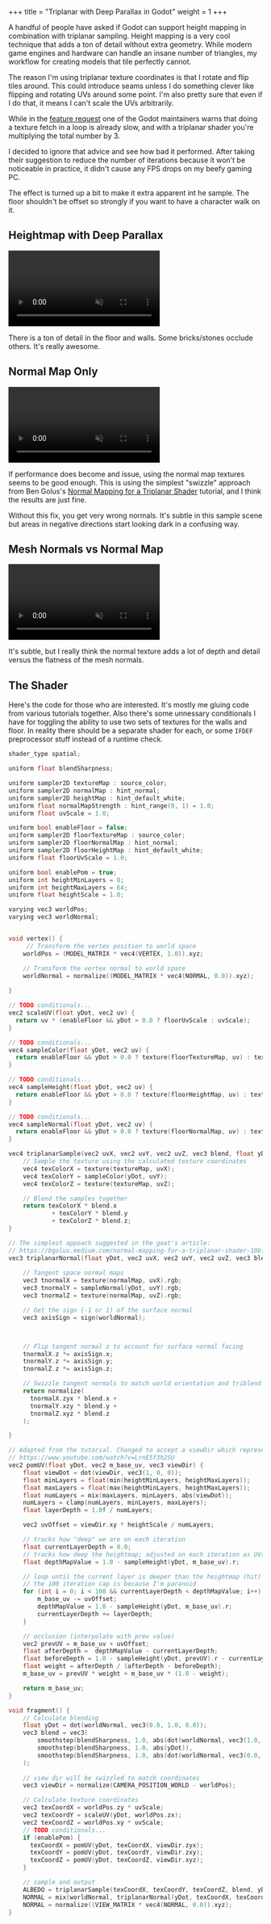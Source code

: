 +++
title = "Triplanar with Deep Parallax in Godot"
weight = 1
+++

A handful of people have asked if Godot can support height mapping
in combination with triplanar sampling. Height mapping is a very cool
technique that adds a ton of detail without extra geometry. While modern
game engines and hardware can handle an insane number of triangles,
my workflow for creating models that tile perfectly cannot. 

The reason I'm using triplanar texture coordinates is that I rotate
and flip tiles around. This could introduce seams unless I do something
clever like flipping and rotating UVs around some point. I'm also pretty sure
that even if I do that, it means I can't scale the UVs arbitrarily.

While in the [feature request](https://github.com/godotengine/godot-proposals/issues/5530)
one of the Godot maintainers warns that doing a texture fetch in a loop is already slow,
and with a triplanar shader you're multiplying the total number by 3. 

I decided to ignore that advice and see how bad it performed. After taking their 
suggestion to reduce the number of iterations because it won't be noticeable
in practice, it didn't cause any FPS drops on my beefy gaming PC. 

The effect is turned up a bit to make it extra apparent int he sample. The floor
shouldn't be offset so strongly if you want to have a character walk on it.

## Heightmap with Deep Parallax

<video src="pom.mp4" autoplay muted loop></video>

There is a ton of detail in the floor and walls. Some bricks/stones
occlude others. It's really awesome.

## Normal Map Only

<video src="norm.mp4" autoplay muted loop></video>

If performance does become and issue, using the normal map textures
seems to be good enough. This is using the simplest "swizzle" approach from
Ben Golus's [Normal Mapping for a Triplanar Shader](https://bgolus.medium.com/normal-mapping-for-a-triplanar-shader-10bf39dca05a)
tutorial, and I think the results are just fine.

Without this fix, you get very wrong normals. It's subtle in this sample scene
but areas in negative directions start looking dark in a confusing way.

## Mesh Normals vs Normal Map

<video src="normcompare.mp4" autoplay muted loop></video>

It's subtle, but I really think the normal texture adds a lot of depth and detail
versus the flatness of the mesh normals. 

## The Shader

Here's the code for those who are interested. It's mostly me gluing code from various
tutorials together. Also there's some unnessary conditionals I have for toggling the ability
to use two sets of textures for the walls and floor. In reality there should be a separate shader
for each, or some `IFDEF` preprocessor stuff instead of a runtime check.

```c
shader_type spatial;

uniform float blendSharpness; 

uniform sampler2D textureMap : source_color;
uniform sampler2D normalMap : hint_normal;
uniform sampler2D heightMap : hint_default_white;
uniform float normalMapStrength : hint_range(0, 1) = 1.0;
uniform float uvScale = 1.0;

uniform bool enableFloor = false;
uniform sampler2D floorTextureMap : source_color;
uniform sampler2D floorNormalMap : hint_normal;
uniform sampler2D floorHeightMap : hint_default_white;
uniform float floorUvScale = 1.0;

uniform bool enablePom = true;
uniform int heightMinLayers = 8;
uniform int heightMaxLayers = 64;
uniform float heightScale = 1.0;

varying vec3 worldPos;
varying vec3 worldNormal;


void vertex() {
	 // Transform the vertex position to world space
    worldPos = (MODEL_MATRIX * vec4(VERTEX, 1.0)).xyz;

    // Transform the vertex normal to world space
    worldNormal = normalize((MODEL_MATRIX * vec4(NORMAL, 0.0)).xyz);
    
}

// TODO conditionals...
vec2 scaleUV(float yDot, vec2 uv) {
  return uv * (enableFloor && yDot > 0.0 ? floorUvScale : uvScale);
}

// TODO conditionals...
vec4 sampleColor(float yDot, vec2 uv) {
  return enableFloor && yDot > 0.0 ? texture(floorTextureMap, uv) : texture(textureMap, uv);
}

// TODO conditionals...
vec4 sampleHeight(float yDot, vec2 uv) {
  return enableFloor && yDot > 0.0 ? texture(floorHeightMap, uv) : texture(heightMap, uv);
}

// TODO conditionals...
vec4 sampleNormal(float yDot, vec2 uv) {
  return enableFloor && yDot > 0.0 ? texture(floorNormalMap, uv) : texture(normalMap, uv);
}

vec4 triplanarSample(vec2 uvX, vec2 uvY, vec2 uvZ, vec3 blend, float yDot) {
    // Sample the texture using the calculated texture coordinates
    vec4 texColorX = texture(textureMap, uvX);
    vec4 texColorY = sampleColor(yDot, uvY);
    vec4 texColorZ = texture(textureMap, uvZ);

    // Blend the samples together
    return texColorX * blend.x
            + texColorY * blend.y
            + texColorZ * blend.z;
}

// The simplest appoach suggested in the goat's article:
// https://bgolus.medium.com/normal-mapping-for-a-triplanar-shader-10bf39dca05a
vec3 triplanarNormal(float yDot, vec2 uvX, vec2 uvY, vec2 uvZ, vec3 blend) {
	
    // Tangent space normal maps
    vec3 tnormalX = texture(normalMap, uvX).rgb;
    vec3 tnormalY = sampleNormal(yDot, uvY).rgb;
    vec3 tnormalZ = texture(normalMap, uvZ).rgb;

    // Get the sign (-1 or 1) of the surface normal
    vec3 axisSign = sign(worldNormal);



    // Flip tangent normal z to account for surface normal facing
    tnormalX.z *= axisSign.x;
    tnormalY.z *= axisSign.y;
    tnormalZ.z *= axisSign.z;

    // Swizzle tangent normals to match world orientation and triblend
    return normalize(
      tnormalX.zyx * blend.x +
      tnormalY.xzy * blend.y +
      tnormalZ.xyz * blend.z
    );

}

// Adapted from the tutorial. Changed to accept a viewDir which represents each plane.
// https://www.youtube.com/watch?v=LrnE5f3h2SU 
vec2 pomUV(float yDot, vec2 m_base_uv, vec3 viewDir) {
    float viewDot = dot(viewDir, vec3(1, 0, 0));
    float minLayers = float(min(heightMinLayers, heightMaxLayers));
    float maxLayers = float(max(heightMinLayers, heightMaxLayers));
    float numLayers = mix(maxLayers, minLayers, abs(viewDot));
    numLayers = clamp(numLayers, minLayers, maxLayers);
    float layerDepth = 1.0f / numLayers;

    vec2 uvOffset = viewDir.xy * heightScale / numLayers;

    // tracks how "deep" we are on each iteration
    float currentLayerDepth = 0.0;
    // tracks how deep the heightmap; adjusted on each iteration as UVs shift
    float depthMapValue = 1.0 - sampleHeight(yDot, m_base_uv).r;

    // loop until the current layer is deeper than the heightmap (hit)
    // the 100 iteration cap is because I'm paranoid
    for (int i = 0; i < 100 && currentLayerDepth < depthMapValue; i++) {
        m_base_uv -= uvOffset;
        depthMapValue = 1.0 - sampleHeight(yDot, m_base_uv).r;
        currentLayerDepth += layerDepth;
    }

    // occlusion (interpolate with prev value)
    vec2 prevUV = m_base_uv + uvOffset;
    float afterDepth =  depthMapValue - currentLayerDepth;
    float beforeDepth = 1.0 - sampleHeight(yDot, prevUV).r - currentLayerDepth + layerDepth;
    float weight = afterDepth / (afterDepth - beforeDepth);
    m_base_uv = prevUV * weight + m_base_uv * (1.0 - weight);

    return m_base_uv;
}

void fragment() {
    // Calculate blending
    float yDot = dot(worldNormal, vec3(0.0, 1.0, 0.0));
    vec3 blend = vec3(
        smoothstep(blendSharpness, 1.0, abs(dot(worldNormal, vec3(1.0, 0.0, 0.0)))),
        smoothstep(blendSharpness, 1.0, abs(yDot)),
        smoothstep(blendSharpness, 1.0, abs(dot(worldNormal, vec3(0.0, 0.0, 1.0))))
    );
    
    // view dir will be swizzled to match coordinates
    vec3 viewDir = normalize(CAMERA_POSITION_WORLD - worldPos);

    // Calculate texture coordinates
    vec2 texCoordX = worldPos.zy * uvScale;
    vec2 texCoordY = scaleUV(yDot, worldPos.zx);
    vec2 texCoordZ = worldPos.xy * uvScale;
    // TODO conditionals...
    if (enablePom) {
      texCoordX = pomUV(yDot, texCoordX, viewDir.zyx);
      texCoordY = pomUV(yDot, texCoordY, viewDir.zxy);
      texCoordZ = pomUV(yDot, texCoordZ, viewDir.xyz);
    }

    // sample and output
    ALBEDO = triplanarSample(texCoordX, texCoordY, texCoordZ, blend, yDot).rgb;
    NORMAL = mix(worldNormal, triplanarNormal(yDot, texCoordX, texCoordY, texCoordZ, blend), normalMapStrength); 
    NORMAL = normalize((VIEW_MATRIX * vec4(NORMAL, 0.0)).xyz);
}
```


